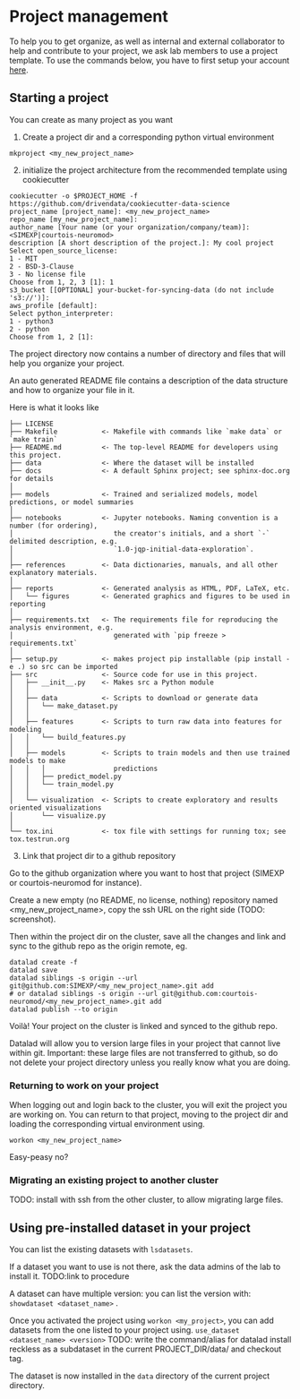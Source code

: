 # Project management

To help you to get organize, as well as internal and external collaborator to help and contribute to your project, we ask lab members to use a project template.
To use the commands below, you have to first setup your account [here](starter).

## Starting a project

You can create as many project as you want

1. Create a project dir and a corresponding python virtual environment

```
mkproject <my_new_project_name>
```

2. initialize the project architecture from the recommended template using cookiecutter
```
cookiecutter -o $PROJECT_HOME -f  https://github.com/drivendata/cookiecutter-data-science
project_name [project_name]: <my_new_project_name>
repo_name [my_new_project_name]:    
author_name [Your name (or your organization/company/team)]: <SIMEXP|courtois-neuromod>
description [A short description of the project.]: My cool project
Select open_source_license:
1 - MIT
2 - BSD-3-Clause
3 - No license file
Choose from 1, 2, 3 [1]: 1
s3_bucket [[OPTIONAL] your-bucket-for-syncing-data (do not include 's3://')]:
aws_profile [default]:
Select python_interpreter:
1 - python3
2 - python
Choose from 1, 2 [1]:
```

The project directory now contains a number of directory and files that will help you organize your project.

An auto generated README file contains a description of the data structure and how to organize your file in it.

Here is what it looks like

```
├── LICENSE
├── Makefile           <- Makefile with commands like `make data` or `make train`
├── README.md          <- The top-level README for developers using this project.
├── data               <- Where the dataset will be installed
├── docs               <- A default Sphinx project; see sphinx-doc.org for details
│
├── models             <- Trained and serialized models, model predictions, or model summaries
│
├── notebooks          <- Jupyter notebooks. Naming convention is a number (for ordering),
│                         the creator's initials, and a short `-` delimited description, e.g.
│                         `1.0-jqp-initial-data-exploration`.
│
├── references         <- Data dictionaries, manuals, and all other explanatory materials.
│
├── reports            <- Generated analysis as HTML, PDF, LaTeX, etc.
│   └── figures        <- Generated graphics and figures to be used in reporting
│
├── requirements.txt   <- The requirements file for reproducing the analysis environment, e.g.
│                         generated with `pip freeze > requirements.txt`
│
├── setup.py           <- makes project pip installable (pip install -e .) so src can be imported
├── src                <- Source code for use in this project.
│   ├── __init__.py    <- Makes src a Python module
│   │
│   ├── data           <- Scripts to download or generate data
│   │   └── make_dataset.py
│   │
│   ├── features       <- Scripts to turn raw data into features for modeling
│   │   └── build_features.py
│   │
│   ├── models         <- Scripts to train models and then use trained models to make
│   │   │                 predictions
│   │   ├── predict_model.py
│   │   └── train_model.py
│   │
│   └── visualization  <- Scripts to create exploratory and results oriented visualizations
│       └── visualize.py
│
└── tox.ini            <- tox file with settings for running tox; see tox.testrun.org
```

3. Link that project dir to a github repository

Go to the github organization where you want to host that project (SIMEXP or courtois-neuromod for instance).

Create a new empty (no README, no license, nothing) repository named <my_new_project_name>, copy the ssh URL on the right side (TODO: screenshot).

Then within the project dir on the cluster, save all the changes and link and sync to the github repo as the origin remote, eg.

```
datalad create -f
datalad save
datalad siblings -s origin --url git@github.com:SIMEXP/<my_new_project_name>.git add
# or datalad siblings -s origin --url git@github.com:courtois-neuromod/<my_new_project_name>.git add
datalad publish --to origin
```

Voilà! Your project on the cluster is linked and synced to the github repo.

Datalad will allow you to version large files in your project that cannot live within git.
Important: these large files are not transferred to github, so do not delete your project directory unless you really know what you are doing.

### Returning to work on your project

When logging out and login back to the cluster, you will exit the project you are working on.
You can return to that project, moving to the project dir and loading the corresponding virtual environment using.

```
workon <my_new_project_name>
```

Easy-peasy no?

### Migrating an existing project to another cluster

TODO: install with ssh from the other cluster, to allow migrating large files.

## Using pre-installed dataset in your project

You can list the existing datasets with `lsdatasets`.

If a dataset you want to use is not there, ask the data admins of the lab to install it. TODO:link to procedure

A dataset can have multiple version: you can list the version with: `showdataset <dataset_name>` .

Once you activated the project using `workon <my_project>`, you can add datasets from the one listed to your project using.
`use_dataset <dataset_name> <version>` TODO: write the command/alias for datalad install reckless as a subdataset in the current PROJECT_DIR/data/ and checkout tag.

The dataset is now installed in the `data` directory of the current project directory.

